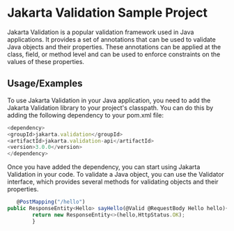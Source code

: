 # Jakarta Validation Sample Project

Jakarta Validation is a popular validation framework used in Java applications. It provides a set of annotations that
can be used to validate Java objects and their properties. These annotations can be applied at the class, field, or
method level and can be used to enforce constraints on the values of these properties.

## Usage/Examples

To use Jakarta Validation in your Java application, you need to add the Jakarta Validation library to your project's
classpath. You can do this by adding the following dependency to your pom.xml file:

```javascript
<dependency>
<groupId>jakarta.validation</groupId>
<artifactId>jakarta.validation-api</artifactId>
<version>3.0.0</version>
</dependency>
```

Once you have added the dependency, you can start using Jakarta Validation in your code. To validate a Java object, you
can use the Validator interface, which provides several methods for validating objects and their properties.

```javascript
   @PostMapping("/hello")
public ResponseEntity<Hello> sayHello(@Valid @RequestBody Hello hello){
        return new ResponseEntity<>(hello,HttpStatus.OK);
        }
```
